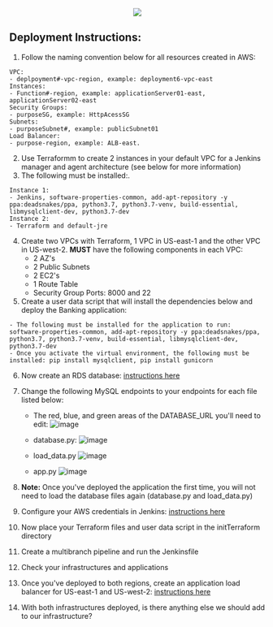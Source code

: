 <p align="center">
<img src="https://github.com/kura-labs-org/kuralabs_deployment_1/blob/main/Kuralogo.png">
</p>

## Deployment Instructions:
1. Follow the naming convention below for all resources created in AWS:
```
VPC:
- deplpoyment#-vpc-region, example: deployment6-vpc-east
Instances:
- Function#-region, example: applicationServer01-east, applicationServer02-east
Security Groups:
- purposeSG, example: HttpAcessSG
Subnets:
- purposeSubnet#, example: publicSubnet01
Load Balancer:
- purpose-region, example: ALB-east.
```
2.  Use Terraformm to create 2 instances in your default VPC for a Jenkins manager and agent architecture (see below for more information)
3. The following must be installed:.
```
Instance 1:
- Jenkins, software-properties-common, add-apt-repository -y ppa:deadsnakes/ppa, python3.7, python3.7-venv, build-essential, libmysqlclient-dev, python3.7-dev
Instance 2:
- Terraform and default-jre
```
4. Create two VPCs with Terraform, 1 VPC in US-east-1 and the other VPC in US-west-2. **MUST** have the following components in each VPC:
    - 2 AZ's
    - 2 Public Subnets
    - 2 EC2's
    - 1 Route Table
    - Security Group Ports: 8000 and 22     
5. Create a user data script that will install the dependencies below and deploy the Banking application:
```
- The following must be installed for the application to run: software-properties-common, add-apt-repository -y ppa:deadsnakes/ppa, python3.7, python3.7-venv, build-essential, libmysqlclient-dev, python3.7-dev
- Once you activate the virtual environment, the following must be installed: pip install mysqlclient, pip install gunicorn
```
6. Now create an RDS database: [instructions here](https://scribehow.com/shared/How_to_Create_an_AWS_RDS_Database__zqPZ-jdRTHqiOGdhjMI8Zw)
7. Change the following MySQL endpoints to your endpoints for each file listed below:
   - The red, blue, and green areas of the DATABASE_URL you'll need to edit:
       ![image](https://github.com/kura-labs-org/c4_deployment-6/blob/main/format.png)
   - database.py:
     ![image](https://github.com/kura-labs-org/c4_deployment-6/blob/main/database.png)
     
   - load_data.py
     ![image](https://github.com/kura-labs-org/c4_deployment-6/blob/main/load.png)
     
   - app.py
     ![image](https://github.com/kura-labs-org/c4_deployment-6/blob/main/app.png)
     
8. **Note:** Once you've deployed the application the first time, you will not need to load the database files again (database.py and load_data.py)
9. Configure your AWS credentials in Jenkins: [instructions here](https://scribehow.com/shared/How_to_Securely_Configure_AWS_Access_Keys_in_Jenkins__MNeQvA0RSOWj4Ig3pdzIPw)
10. Now place your Terraform files and user data script in the initTerraform directory
11. Create a multibranch pipeline and run the Jenkinsfile 
12. Check your infrastructures and applications
15. Once you've deployed to both regions, create an application load balancer for US-east-1 and US-west-2: [instructions here](https://scribehow.com/shared/Creating_Load_Balancer_with_Target_Groups_for_EC2_Instances__WjPUNqE4SLCpkcYRouPjjA)
16. With both infrastructures deployed, is there anything else we should add to our infrastructure?  

